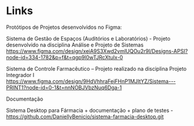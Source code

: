 # Links

Protótipos de Projetos desenvolvidos no Figma:

Sistema de Gestão de Espaços (Auditórios e Laboratórios) - Projeto desenvolvido na disciplina Análise e Projeto de Sistemas
https://www.figma.com/design/xeiA9S3Xwd2vmlUQOu2r9l/Designs-APSI?node-id=334-1782&p=f&t=qgp9l0wTJRcXtuIx-0

Sistema de Controle Farmacêutico – Projeto realizado na disciplina Projeto Integrador I
https://www.figma.com/design/9HdVhhraFejFHnP1MJItYZ/Sistema---PRINT1?node-id=0-1&t=nnNOBJVbzNuq6Dga-1


Documentação 

Sistema Desktop para Fármacia + documentação + plano de testes - https://github.com/DaniellyBenicio/sistema-farmacia-desktop.git
